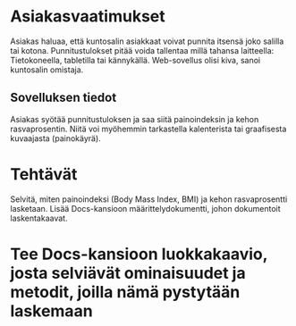 # Asiakasvaatimukset
Asiakas haluaa, että kuntosalin asiakkaat voivat punnita itsensä joko salilla tai kotona. 
Punnitustulokset pitää voida tallentaa millä tahansa laitteella: Tietokoneella, tabletilla tai kännykällä. Web-sovellus olisi kiva, sanoi kuntosalin omistaja.

## Sovelluksen tiedot
Asiakas syötää punnitustuloksen ja saa siitä painoindeksin ja kehon rasvaprosentin. Niitä voi myöhemmin tarkastella kalenterista tai graafisesta kuvaajasta (painokäyrä).

# Tehtävät
Selvitä, miten painoindeksi (Body Mass Index, BMI) ja kehon rasvaprosentti lasketaan. Lisää Docs-kansioon määrittelydokumentti, johon dokumentoit laskentakaavat.

# Tee Docs-kansioon luokkakaavio, josta selviävät ominaisuudet ja metodit, joilla nämä pystytään laskemaan
